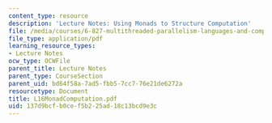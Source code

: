 ```yaml
---
content_type: resource
description: 'Lecture Notes: Using Monads to Structure Computation'
file: /media/courses/6-827-multithreaded-parallelism-languages-and-compilers-fall-2002/137d9bcfb0cef5b225ad18c13bcd9e3c_L16MonadComputation.pdf
file_type: application/pdf
learning_resource_types:
- Lecture Notes
ocw_type: OCWFile
parent_title: Lecture Notes
parent_type: CourseSection
parent_uid: bd64f58a-7ad5-fbb5-7cc7-76e21de6272a
resourcetype: Document
title: L16MonadComputation.pdf
uid: 137d9bcf-b0ce-f5b2-25ad-18c13bcd9e3c
---
```

